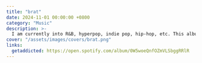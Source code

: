 ```yaml
---
title: "brat"
date: 2024-11-01 00:00:00 +0800
category: "Music"
description: >-
  I am currently into R&B, hyperpop, indie pop, hip-hop, etc. This album has taken over almost the entirety of 2024 for me! It has been a fascinating rollout in terms of creativity, both in collaborations and in design decisions. The idea of a follow-up album to the hit, which finds a reimagination of all the songs, was also brilliant to me! My headphones have either streamed Charli or Doja most of the year. By the way, I love Bharg, Ella Mai, and Shygirl's rise and hope for bigger!
cover: "/assets/images/covers/brat.png"
links:
  getaddicted: https://open.spotify.com/album/0W5woeQnfOZmVLSbggRRlR
---
```

